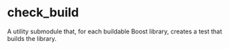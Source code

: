 # check_build

A utility submodule that, for each buildable Boost library, creates a test that builds the library.
